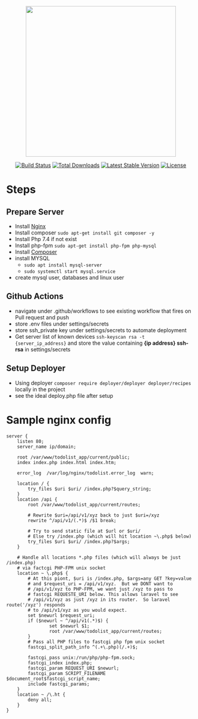 <p align="center"><a href="https://laravel.com" target="_blank"><img src="https://raw.githubusercontent.com/laravel/art/master/logo-lockup/5%20SVG/2%20CMYK/1%20Full%20Color/laravel-logolockup-cmyk-red.svg" width="400"></a></p>

<p align="center">
<a href="https://travis-ci.org/laravel/framework"><img src="https://travis-ci.org/laravel/framework.svg" alt="Build Status"></a>
<a href="https://packagist.org/packages/laravel/framework"><img src="https://img.shields.io/packagist/dt/laravel/framework" alt="Total Downloads"></a>
<a href="https://packagist.org/packages/laravel/framework"><img src="https://img.shields.io/packagist/v/laravel/framework" alt="Latest Stable Version"></a>
<a href="https://packagist.org/packages/laravel/framework"><img src="https://img.shields.io/packagist/l/laravel/framework" alt="License"></a>
</p>

# Steps
## Prepare Server
- Install <a href="https://techvblogs.com/blog/install-nginx-on-ubuntu-20-04">Nginx</a>
- Install composer `sudo apt-get install git composer -y`
- Install Php 7.4 if not exist
- Install php-fpm `sudo apt-get install php-fpm php-mysql`
- Install <a href="https://www.digitalocean.com/community/tutorials/how-to-install-and-use-composer-on-ubuntu-20-04"> Composer</a>
- install MYSQL 
    - `sudo apt install mysql-server`
    - `sudo systemctl start mysql.service`
- create mysql user, databases and linux user

## Github Actions
- navigate under .github/workflows to see existing workflow that fires on Pull request and push 
- store .env files under settings/secrets
- store ssh_private key under settings/secrets to automate deployment
- Get server list of known devices `ssh-keyscan rsa -t {server_ip_address}` and store the value containing  **{ip address} ssh-rsa** in settings/secrets

## Setup Deployer
- Using deployer `composer require deployer/deployer deployer/recipes` locally in the project 
- see the ideal deploy.php file after setup

# Sample nginx config 
```
server {
    listen 80;
    server_name ip/domain;

    root /var/www/todolist_app/current/public;
    index index.php index.html index.htm;

    error_log  /var/log/nginx/todolist.error_log  warn;

    location / {
        try_files $uri $uri/ /index.php?$query_string;
    }
    location /api {
        root /var/www/todolist_app/current/routes;
        
        # Rewrite $uri=/api/v1/xyz back to just $uri=/xyz
        rewrite ^/api/v1/(.*)$ /$1 break;

        # Try to send static file at $url or $uri/
        # Else try /index.php (which will hit location ~\.php$ below)
        try_files $uri $uri/ /index.php?$args;
    }

    # Handle all locations *.php files (which will always be just /index.php)
    # via factcgi PHP-FPM unix socket
    location ~ \.php$ {
        # At this piont, $uri is /index.php, $args=any GET ?key=value
        # and $request_uri = /api/v1/xyz.  But we DONT want to 
        # /api/v1/xyz to PHP-FPM, we want just /xyz to pass to
        # fastcgi REQUESTE_URI below. This allows laravel to see
        # /api/v1/xyz as just /xyz in its router.  So laravel route('/xyz') responds
        # to /api/v1/xyz as you would expect.
        set $newurl $request_uri;
        if ($newurl ~ ^/api/v1(.*)$) {
                set $newurl $1;
                root /var/www/todolist_app/current/routes;
        }
        # Pass all PHP files to fastcgi php fpm unix socket
        fastcgi_split_path_info ^(.+\.php)(/.+)$;

        fastcgi_pass unix:/run/php/php-fpm.sock;
        fastcgi_index index.php;
        fastcgi_param REQUEST_URI $newurl;
        fastcgi_param SCRIPT_FILENAME $document_root$fastcgi_script_name;
        include fastcgi_params;
    }
    location ~ /\.ht {
        deny all;
    }
}
```